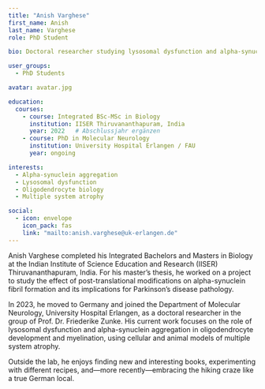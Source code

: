 ```yaml
---
title: "Anish Varghese"
first_name: Anish
last_name: Varghese
role: PhD Student

bio: Doctoral researcher studying lysosomal dysfunction and alpha-synuclein aggregation in oligodendrocyte development and myelination.

user_groups:
  - PhD Students

avatar: avatar.jpg

education:
  courses:
    - course: Integrated BSc-MSc in Biology
      institution: IISER Thiruvananthapuram, India
      year: 2022   # Abschlussjahr ergänzen
    - course: PhD in Molecular Neurology
      institution: University Hospital Erlangen / FAU
      year: ongoing

interests:
  - Alpha-synuclein aggregation
  - Lysosomal dysfunction
  - Oligodendrocyte biology
  - Multiple system atrophy

social:
  - icon: envelope
    icon_pack: fas
    link: "mailto:anish.varghese@uk-erlangen.de"
---
```


Anish Varghese completed his Integrated Bachelors and Masters in Biology at the Indian Institute of Science Education and Research (IISER) Thiruvananthapuram, India. For his master’s thesis, he worked on a project to study the effect of post-translational modifications on alpha-synuclein fibril formation and its implications for Parkinson’s disease pathology. 

In 2023, he moved to Germany and joined the Department of Molecular Neurology, University Hospital Erlangen, as a doctoral researcher in the group of Prof. Dr. Friederike Zunke. His current work focuses on the role of lysosomal dysfunction and alpha-synuclein aggregation in oligodendrocyte development and myelination, using cellular and animal models of multiple system atrophy. 

Outside the lab, he enjoys finding new and interesting books, experimenting with different recipes, and—more recently—embracing the hiking craze like a true German local.

